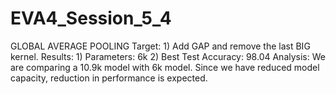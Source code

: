 # EVA4_Session_5_4

GLOBAL AVERAGE POOLING 
Target:
	1) Add GAP and remove the last BIG kernel.
Results:
	1) Parameters: 6k
	2) Best Test Accuracy: 98.04
Analysis:
We are comparing a 10.9k model with 6k model. Since we have reduced model capacity, reduction in performance is expected. 